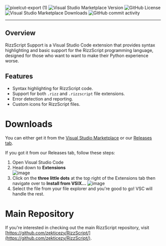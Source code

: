 ![pixelcut-export (1)](https://github.com/user-attachments/assets/3afe1e6d-9f4f-4a14-ad89-ea63a3a453c1)
![Visual Studio Marketplace Version](https://img.shields.io/visual-studio-marketplace/v/zekkie.rizzscript-support%09)  ![GitHub License](https://img.shields.io/github/license/zekticezy/RizzScriptVSC)
![Visual Studio Marketplace Downloads](https://img.shields.io/visual-studio-marketplace/d/zekkie.rizzscript-support%09) ![GitHub commit activity](https://img.shields.io/github/commit-activity/m/zekticezy/RizzScriptVSC)


-----

## Overview
RizzScript Support is a Visual Studio Code extension that provides syntax highlighting and basic support for the RizzScript programming language, designed for those who want to want to make their Python experience worse.

## Features
- Syntax highlighting for RizzScript code.
- Support for both `.rizz` and `.rizzscript` file extensions.
- Error detection and reporting.
- Custom icons for RizzScript files.

# Downloads
You can either get it from the [Visual Studio Marketplace](https://marketplace.visualstudio.com/items?itemName=zekkie.rizzscript-support) or our [Releases tab](https://github.com/zekticezy/RizzScriptVSC/releases). 

If you got it from our Releases tab, follow these steps:
1. Open Visual Studio Code
2. Head down to **Extensions**    
![image](https://github.com/user-attachments/assets/6b11271c-4186-472c-9a14-fd2ac0c10949)
3. Click on the **three little dots** at the top right of the Extensions tab then navigate over to **Install from VSIX...** ![image](https://github.com/user-attachments/assets/745265a5-fd13-4865-97e9-cb8851860875)
4. Select the file from your file explorer and you're good to go! VSC will handle the rest.

# Main Repository
If you're interested in checking out the main RizzScript repository, visit [https://github.com/zekticezy/RizzScript/](https://github.com/zekticezy/RizzScript/).
